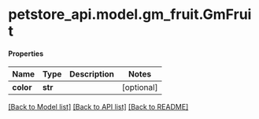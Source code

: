 # petstore_api.model.gm_fruit.GmFruit

#### Properties
Name | Type | Description | Notes
------------ | ------------- | ------------- | -------------
**color** | **str** |  | [optional] 

[[Back to Model list]](../../README.md#documentation-for-models) [[Back to API list]](../../README.md#documentation-for-api-endpoints) [[Back to README]](../../README.md)


